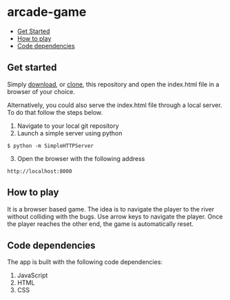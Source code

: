 # arcade-game

* [Get Started](#Get-started)
* [How to play](#how-to-play)
* [Code dependencies](#dependencies)

## Get started
Simply [download](https://github.com/junaidkokan/frontend-arcade-game/archive/master.zip), or [clone](https://github.com/junaidkokan/frontend-arcade-game.git), this repository and open the index.html file in a browser of your choice.

Alternatively, you could also serve the index.html file through a local server. To do that follow the steps below.
1. Navigate to your local git repository
2. Launch a simple server using python
```
$ python -m SimpleHTTPServer
```
3. Open the browser with the following address
```
http://localhost:8000
```


## How to play
It is a browser based game. The idea is to navigate the player to the river without colliding with the bugs. Use arrow keys to navigate the player. Once the player reaches the other end, the game is automatically reset.


## Code dependencies
The app is built with the following code dependencies:
1. JavaScript
2. HTML
3. CSS
